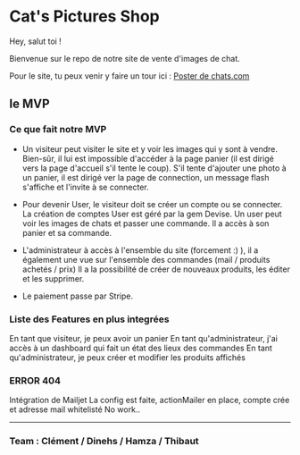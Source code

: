 # Cat's Pictures Shop

Hey, salut toi !

Bienvenue sur le repo de notre site de vente d'images de chat.

Pour le site, tu peux venir y faire un tour ici : [Poster de chats.com](https://poster-de-chats.herokuapp.com/)

## le MVP

### Ce que fait notre MVP

* Un visiteur peut visiter le site et y voir les images qui y sont à vendre. Bien-sûr, il lui est impossible d'accéder à la page panier (il est dirigé vers la page d'accueil s'il tente le coup). S'il tente d'ajouter une photo à un panier, il est dirigé ver la page de connection, un message flash s'affiche et l'invite à se connecter.

* Pour devenir User, le visiteur doit se créer un compte ou se connecter. La création de comptes User est géré par la gem Devise. Un user peut voir les images de chats et passer une commande.
Il a accès à son panier et sa commande.

* L'administrateur à accès à l'ensemble du site (forcement :) ), il a également une vue sur l'ensemble des commandes (mail / produits achetés / prix)
Il a la possibilité de créer de nouveaux produits, les éditer et les supprimer.

* Le paiement passe par Stripe.

### Liste des Features en plus integrées

En tant que visiteur, je peux avoir un panier
En tant qu'administrateur, j'ai accès à un dashboard qui fait un état des lieux des commandes
En tant qu'administrateur, je peux créer et modifier les produits affichés

### ERROR 404

Intégration de Mailjet
La config est faite, actionMailer en place, compte crée et adresse mail whitelisté
No work..

---------------------------------------------------------------------------

### Team : Clément / Dinehs / Hamza / Thibaut
